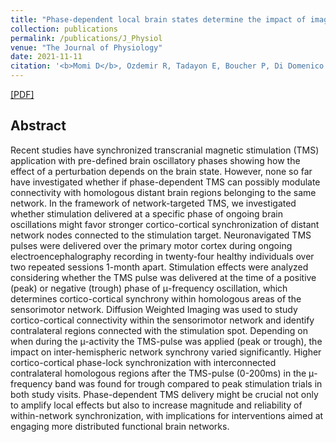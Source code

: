```yaml
---
title: "Phase-dependent local brain states determine the impact of image-guided TMS on motor network EEG synchronization"
collection: publications
permalink: /publications/J_Physiol
venue: "The Journal of Physiology"
date: 2021-11-11
citation: '<b>Momi D</b>, Ozdemir R, Tadayon E, Boucher P, Di Domenico A, Fasolo M, Shafi M, Pascual-Leone A, Santarnecchi E. <b>The Journal of Physiology 2021.</b>'
---
```


[[PDF]](https://www.nature.com/articles/s41598-021-90663-z)

## Abstract
Recent studies have synchronized transcranial magnetic stimulation (TMS) application with pre-defined brain oscillatory phases showing how the effect of a perturbation depends on the brain state. However, none so far have investigated whether if phase-dependent TMS can possibly modulate connectivity with homologous distant brain regions belonging to the same network. In the framework of network-targeted TMS, we investigated whether stimulation delivered at a specific phase of ongoing brain oscillations might favor stronger cortico-cortical synchronization of distant network nodes connected to the stimulation target. Neuronavigated TMS pulses were delivered over the primary motor cortex during ongoing electroencephalography recording in twenty-four healthy individuals over two repeated sessions 1-month apart. Stimulation effects were analyzed considering whether the TMS pulse was delivered at the time of a positive (peak) or negative (trough) phase of μ-frequency oscillation, which determines cortico-cortical synchrony within homologous areas of the sensorimotor network. Diffusion Weighted Imaging was used to study cortico-cortical connectivity within the sensorimotor network and identify contralateral regions connected with the stimulation spot. Depending on when during the µ-activity the TMS-pulse was applied (peak or trough), the impact on inter-hemispheric network synchrony varied significantly. Higher cortico-cortical phase-lock synchronization with interconnected contralateral homologous regions after the TMS-pulse (0-200ms) in the μ-frequency band was found for trough compared to peak stimulation trials in both study visits. Phase-dependent TMS delivery might be crucial not only to amplify local effects but also to increase magnitude and reliability of within-network synchronization, with implications for interventions aimed at engaging more distributed functional brain networks.
